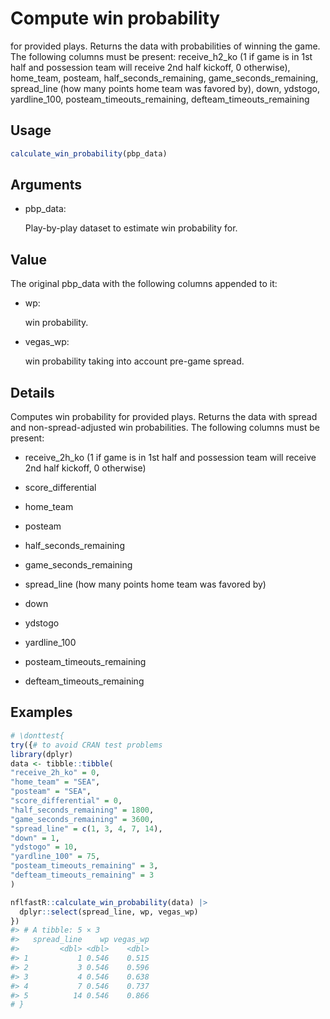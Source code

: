 # Compute win probability

for provided plays. Returns the data with probabilities of winning the
game. The following columns must be present: receive_h2_ko (1 if game is
in 1st half and possession team will receive 2nd half kickoff, 0
otherwise), home_team, posteam, half_seconds_remaining,
game_seconds_remaining, spread_line (how many points home team was
favored by), down, ydstogo, yardline_100, posteam_timeouts_remaining,
defteam_timeouts_remaining

## Usage

``` r
calculate_win_probability(pbp_data)
```

## Arguments

- pbp_data:

  Play-by-play dataset to estimate win probability for.

## Value

The original pbp_data with the following columns appended to it:

- wp:

  win probability.

- vegas_wp:

  win probability taking into account pre-game spread.

## Details

Computes win probability for provided plays. Returns the data with
spread and non-spread-adjusted win probabilities. The following columns
must be present:

- receive_2h_ko (1 if game is in 1st half and possession team will
  receive 2nd half kickoff, 0 otherwise)

- score_differential

- home_team

- posteam

- half_seconds_remaining

- game_seconds_remaining

- spread_line (how many points home team was favored by)

- down

- ydstogo

- yardline_100

- posteam_timeouts_remaining

- defteam_timeouts_remaining

## Examples

``` r
# \donttest{
try({# to avoid CRAN test problems
library(dplyr)
data <- tibble::tibble(
"receive_2h_ko" = 0,
"home_team" = "SEA",
"posteam" = "SEA",
"score_differential" = 0,
"half_seconds_remaining" = 1800,
"game_seconds_remaining" = 3600,
"spread_line" = c(1, 3, 4, 7, 14),
"down" = 1,
"ydstogo" = 10,
"yardline_100" = 75,
"posteam_timeouts_remaining" = 3,
"defteam_timeouts_remaining" = 3
)

nflfastR::calculate_win_probability(data) |>
  dplyr::select(spread_line, wp, vegas_wp)
})
#> # A tibble: 5 × 3
#>   spread_line    wp vegas_wp
#>         <dbl> <dbl>    <dbl>
#> 1           1 0.546    0.515
#> 2           3 0.546    0.596
#> 3           4 0.546    0.638
#> 4           7 0.546    0.737
#> 5          14 0.546    0.866
# }
```
